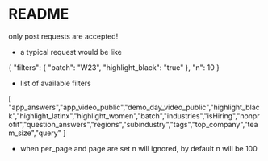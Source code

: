 # README

only post requests are accepted!

* a typical request would be like 

{
  "filters": {
		"batch": "W23",
    "highlight_black": "true"
  },
  "n": 10
}

* list of available filters

[
  "app_answers","app_video_public","demo_day_video_public","highlight_black","highlight_latinx","highlight_women","batch","industries","isHiring","nonprofit","question_answers","regions","subindustry","tags","top_company","team_size","query"
]

* when per_page and page are set n will ignored, by default n will be 100



